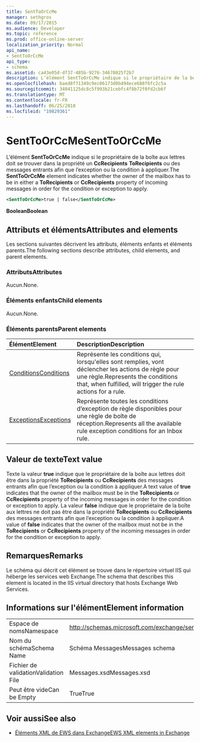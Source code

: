 ```yaml
---
title: SentToOrCcMe
manager: sethgros
ms.date: 09/17/2015
ms.audience: Developer
ms.topic: reference
ms.prod: office-online-server
localization_priority: Normal
api_name:
- SentToOrCcMe
api_type:
- schema
ms.assetid: ca43e05d-df37-485b-9276-34678025f2b7
description: L’élément SentToOrCcMe indique si le propriétaire de la boîte aux lettres doit se trouver dans un ToRecipients ou CcRecipients propriété des messages entrants afin que l’exception ou la condition à appliquer.
ms.openlocfilehash: baed8f71349c9ec06173d0b494ece688f6fc2c5a
ms.sourcegitcommit: 34041125dc8c5f993b21cebfc4f8b72f0fd2cb6f
ms.translationtype: MT
ms.contentlocale: fr-FR
ms.lasthandoff: 06/25/2018
ms.locfileid: "19829361"
---
```

# <a name="senttoorccme"></a><span data-ttu-id="d847c-103">SentToOrCcMe</span><span class="sxs-lookup"><span data-stu-id="d847c-103">SentToOrCcMe</span></span>

<span data-ttu-id="d847c-104">L’élément **SentToOrCcMe** indique si le propriétaire de la boîte aux lettres doit se trouver dans la propriété un **CcRecipients** **ToRecipients** ou des messages entrants afin que l’exception ou la condition à appliquer.</span><span class="sxs-lookup"><span data-stu-id="d847c-104">The **SentToOrCcMe** element indicates whether the owner of the mailbox has to be in either a **ToRecipients** or **CcRecipients** property of incoming messages in order for the condition or exception to apply.</span></span> 
  
```XML
<SentToOrCcMe>true | false</SentToOrCcMe>
```

 <span data-ttu-id="d847c-105">**Boolean**</span><span class="sxs-lookup"><span data-stu-id="d847c-105">**Boolean**</span></span>
## <a name="attributes-and-elements"></a><span data-ttu-id="d847c-106">Attributs et éléments</span><span class="sxs-lookup"><span data-stu-id="d847c-106">Attributes and elements</span></span>

<span data-ttu-id="d847c-107">Les sections suivantes décrivent les attributs, éléments enfants et éléments parents.</span><span class="sxs-lookup"><span data-stu-id="d847c-107">The following sections describe attributes, child elements, and parent elements.</span></span>
  
### <a name="attributes"></a><span data-ttu-id="d847c-108">Attributs</span><span class="sxs-lookup"><span data-stu-id="d847c-108">Attributes</span></span>

<span data-ttu-id="d847c-109">Aucun.</span><span class="sxs-lookup"><span data-stu-id="d847c-109">None.</span></span>
  
### <a name="child-elements"></a><span data-ttu-id="d847c-110">Éléments enfants</span><span class="sxs-lookup"><span data-stu-id="d847c-110">Child elements</span></span>

<span data-ttu-id="d847c-111">Aucun.</span><span class="sxs-lookup"><span data-stu-id="d847c-111">None.</span></span>
  
### <a name="parent-elements"></a><span data-ttu-id="d847c-112">Éléments parents</span><span class="sxs-lookup"><span data-stu-id="d847c-112">Parent elements</span></span>

|<span data-ttu-id="d847c-113">**Élément**</span><span class="sxs-lookup"><span data-stu-id="d847c-113">**Element**</span></span>|<span data-ttu-id="d847c-114">**Description**</span><span class="sxs-lookup"><span data-stu-id="d847c-114">**Description**</span></span>|
|:-----|:-----|
|[<span data-ttu-id="d847c-115">Conditions</span><span class="sxs-lookup"><span data-stu-id="d847c-115">Conditions</span></span>](conditions.md) <br/> |<span data-ttu-id="d847c-116">Représente les conditions qui, lorsqu'elles sont remplies, vont déclencher les actions de règle pour une règle.</span><span class="sxs-lookup"><span data-stu-id="d847c-116">Represents the conditions that, when fulfilled, will trigger the rule actions for a rule.</span></span>  <br/> |
|[<span data-ttu-id="d847c-117">Exceptions</span><span class="sxs-lookup"><span data-stu-id="d847c-117">Exceptions</span></span>](exceptions.md) <br/> |<span data-ttu-id="d847c-118">Représente toutes les conditions d’exception de règle disponibles pour une règle de boîte de réception.</span><span class="sxs-lookup"><span data-stu-id="d847c-118">Represents all the available rule exception conditions for an Inbox rule.</span></span>  <br/> |
   
## <a name="text-value"></a><span data-ttu-id="d847c-119">Valeur de texte</span><span class="sxs-lookup"><span data-stu-id="d847c-119">Text value</span></span>

<span data-ttu-id="d847c-120">Texte la valeur **true** indique que le propriétaire de la boîte aux lettres doit être dans la propriété **ToRecipients** ou **CcRecipients** des messages entrants afin que l’exception ou la condition à appliquer.</span><span class="sxs-lookup"><span data-stu-id="d847c-120">A text value of **true** indicates that the owner of the mailbox must be in the **ToRecipients** or **CcRecipients** property of the incoming messages in order for the condition or exception to apply.</span></span> <span data-ttu-id="d847c-121">La valeur **false** indique que le propriétaire de la boîte aux lettres ne doit pas être dans la propriété **ToRecipients** ou **CcRecipients** des messages entrants afin que l’exception ou la condition à appliquer.</span><span class="sxs-lookup"><span data-stu-id="d847c-121">A value of **false** indicates that the owner of the mailbox must not be in the **ToRecipients** or **CcRecipients** property of the incoming messages in order for the condition or exception to apply.</span></span> 
  
## <a name="remarks"></a><span data-ttu-id="d847c-122">Remarques</span><span class="sxs-lookup"><span data-stu-id="d847c-122">Remarks</span></span>

<span data-ttu-id="d847c-123">Le schéma qui décrit cet élément se trouve dans le répertoire virtuel IIS qui héberge les services web Exchange.</span><span class="sxs-lookup"><span data-stu-id="d847c-123">The schema that describes this element is located in the IIS virtual directory that hosts Exchange Web Services.</span></span>
  
## <a name="element-information"></a><span data-ttu-id="d847c-124">Informations sur l'élément</span><span class="sxs-lookup"><span data-stu-id="d847c-124">Element information</span></span>

|||
|:-----|:-----|
|<span data-ttu-id="d847c-125">Espace de noms</span><span class="sxs-lookup"><span data-stu-id="d847c-125">Namespace</span></span>  <br/> |http://schemas.microsoft.com/exchange/services/2006/messages  <br/> |
|<span data-ttu-id="d847c-126">Nom du schéma</span><span class="sxs-lookup"><span data-stu-id="d847c-126">Schema Name</span></span>  <br/> |<span data-ttu-id="d847c-127">Schéma Messages</span><span class="sxs-lookup"><span data-stu-id="d847c-127">Messages schema</span></span>  <br/> |
|<span data-ttu-id="d847c-128">Fichier de validation</span><span class="sxs-lookup"><span data-stu-id="d847c-128">Validation File</span></span>  <br/> |<span data-ttu-id="d847c-129">Messages.xsd</span><span class="sxs-lookup"><span data-stu-id="d847c-129">Messages.xsd</span></span>  <br/> |
|<span data-ttu-id="d847c-130">Peut être vide</span><span class="sxs-lookup"><span data-stu-id="d847c-130">Can be Empty</span></span>  <br/> |<span data-ttu-id="d847c-131">True</span><span class="sxs-lookup"><span data-stu-id="d847c-131">True</span></span>  <br/> |
   
## <a name="see-also"></a><span data-ttu-id="d847c-132">Voir aussi</span><span class="sxs-lookup"><span data-stu-id="d847c-132">See also</span></span>



- [<span data-ttu-id="d847c-133">Éléments XML de EWS dans Exchange</span><span class="sxs-lookup"><span data-stu-id="d847c-133">EWS XML elements in Exchange</span></span>](ews-xml-elements-in-exchange.md)

